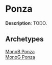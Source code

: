 <!-- This page is automatically generated by Myr: do not update it manually. Changes directly applied here will be lost. -->
# Ponza

**Description**: TODO.

## **Archetypes**

[MonoB Ponza](../archetypes/MonoB%20Ponza.html)  
[MonoG Ponza](../archetypes/MonoG%20Ponza.html)  

